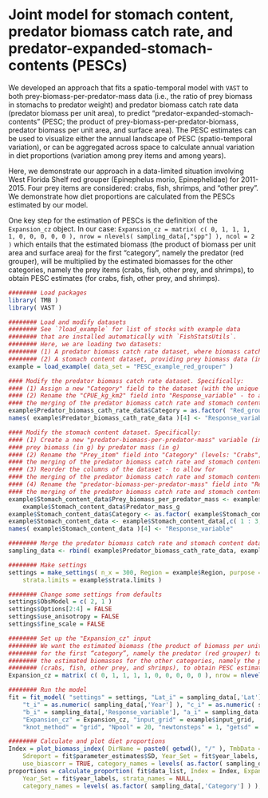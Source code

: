  # Joint model for stomach content, predator biomass catch rate, and predator-expanded-stomach-contents (PESCs)

We developed an approach that fits a spatio-temporal model with `VAST` to both prey-biomass-per-predator-mass data (i.e., the ratio of prey biomass in stomachs to predator weight) and predator biomass catch rate data (predator biomass per unit area), to predict “predator-expanded-stomach-contents” (PESC; the product of prey-biomass-per-predator-biomass, predator biomass per unit area, and surface area). The PESC estimates can be used to visualize either the annual landscape of PESC (spatio-temporal variation), or can be aggregated across space to calculate annual variation in diet proportions (variation among prey items and among years). 

Here, we demonstrate our approach in a data-limited situation involving West Florida Shelf red grouper (Epinephelus morio, Epinephelidae) for 2011-2015. Four prey items are considered: crabs, fish, shrimps, and “other prey”. We demonstrate how diet proportions are calculated from the PESCs estimated by our model. 

One key step for the estimation of PESCs is the definition of the `Expansion_cz` object. In our case:
`Expansion_cz = matrix( c( 0, 1, 1, 1, 1, 0, 0, 0, 0, 0 ), nrow = nlevels( sampling_data[,"spp"] ), ncol = 2 )`
which entails that the estimated biomass (the product of biomass per unit area and surface area) for the first “category”, namely the predator (red grouper), will be multiplied by the estimated biomasses for the other categories, namely the prey items (crabs, fish, other prey, and shrimps), to obtain PESC estimates (for crabs, fish, other prey, and shrimps). 

```R
######## Load packages
library( TMB )
library( VAST )

######## Load and modify datasets
######## See `?load_example` for list of stocks with example data
######## that are installed automatically with `FishStatsUtils`.
######## Here, we are loading two datasets:
######## (1) A predator biomass catch rate dataset, where biomass catch rate is in kg per square-km
######## (2) A stomach content dataset, providing prey biomass data (in g) and predator mass data (in g)
example = load_example( data_set = "PESC_example_red_grouper" )

#### Modify the predator biomass catch rate dataset. Specifically:
#### (1) Assign a new "Category" field to the dataset (with the unique level "Red_grouper")
#### (2) Rename the "CPUE_kg_km2" field into "Response_variable" - to allow for 
#### the merging of the predator biomass catch rate and stomach content datasets 
example$Predator_biomass_cath_rate_data$Category = as.factor( "Red_grouper" )
names( example$Predator_biomass_cath_rate_data )[4] <- "Response_variable"

#### Modify the stomach content dataset. Specifically:
#### (1) Create a new "predator-biomass-per-predator-mass" variable (in g per g of predator), by dividing
#### prey biomass (in g) by predator mass (in g)
#### (2) Rename the "Prey_item" field into "Category" (levels: "Crabs", "Fish", "Shrimps", and "Other") - to allow for 
#### the merging of the predator biomass catch rate and stomach content datasets 
#### (3) Reorder the columns of the dataset - to allow for 
#### the merging of the predator biomass catch rate and stomach content datasets 
#### (4) Rename the "predator-biomass-per-predator-mass" field into "Response_variable" - to allow for 
#### the merging of the predator biomass catch rate and stomach content datasets 
example$Stomach_content_data$Prey_biomass_per_predator_mass <- example$Stomach_content_data$Prey_biomass_in_stomach_g / 
	example$Stomach_content_data$Predator_mass_g 
example$Stomach_content_data$Category <- as.factor( example$Stomach_content_data$Prey_item )
example$Stomach_content_data <- example$Stomach_content_data[,c( 1 : 3, 8, 7, 9 )]
names( example$Stomach_content_data )[4] <- "Response_variable"

######## Merge the predator biomass catch rate and stomach content datasets
sampling_data <- rbind( example$Predator_biomass_cath_rate_data, example$Stomach_content_data )

######## Make settings
settings = make_settings( n_x = 300, Region = example$Region, purpose = "index",
	strata.limits = example$strata.limits )

######## Change some settings from defaults
settings$ObsModel = c( 2, 1 )
settings$Options[2:4] = FALSE
settings$use_anisotropy = FALSE
settings$fine_scale = FALSE

######## Set up the "Expansion_cz" input
######## We want the estimated biomass (the product of biomass per unit area and surface area) 
######## for the first “category”, namely the predator (red grouper) to be multiplied by 
######## the estimated biomasses for the other categories, namely the prey items 
######## (crabs, fish, other prey, and shrimps), to obtain PESC estimates (for crabs, fish, other prey, and shrimps).
Expansion_cz = matrix( c( 0, 1, 1, 1, 1, 0, 0, 0, 0, 0 ), nrow = nlevels( sampling_data[,"Category"] ), ncol = 2 ) 

######## Run the model
fit = fit_model( "settings" = settings, "Lat_i" = sampling_data[,'Lat'], "Lon_i" = sampling_data[,'Lon'],
	"t_i" = as.numeric( sampling_data[,'Year'] ), "c_i" = as.numeric( sampling_data[,"Category"] ) - 1,
  	"b_i" = sampling_data[,'Response_variable'], "a_i" = sampling_data[,'Area_swept_km2'], 
	"Expansion_cz" = Expansion_cz, "input_grid" = example$input_grid, 
	"knot_method" = "grid", "Npool" = 20, "newtonsteps" = 1, "getsd" = TRUE, test_fit = FALSE )

######## Calculate and plot diet proportions
Index = plot_biomass_index( DirName = paste0( getwd(), "/" ), TmbData = fit$data_list, 
	Sdreport = fit$parameter_estimates$SD, Year_Set = fit$year_labels, Years2Include = fit$years_to_plot, 
	use_biascorr = TRUE, category_names = levels( as.factor( sampling_data[,'Category'] ) ) )
proportions = calculate_proportion( fit$data_list, Index = Index, Expansion_cz = Expansion_cz, 
	Year_Set = fit$year_labels, strata_names = NULL, 
	category_names = levels( as.factor( sampling_data[,'Category'] ) ), PlotName2 = NA )

```
